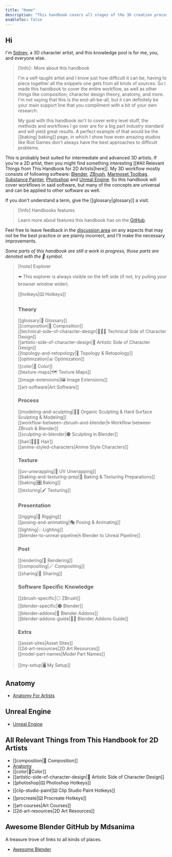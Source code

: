 ```yaml
---
title: "Home"
description: "This handbook covers all stages of the 3D creation process, as well as the theory side of things. Helpful for 2D artists as well."
enableToc: false
---
```

## Hi
I'm [Sidney](https://github.com/sidney-eliot), a 3D character artist, and this knowledge pool is for me, you, and everyone else.

> [!info]- More about this handbook
>
> I'm a self-taught artist and I know just how difficult it can be, having to piece together all the snippets one gets from all kinds of sources. So I made this handbook to cover the entire workflow, as well as other things like composition, character design theory, anatomy, and more. I'm not saying that this is the end-all-be-all, but it can definitely be your main support line that you compliment with a bit of your own research.
> 
> My goal with this handbook isn't to cover entry level stuff, the methods and workflows I go over are for a big part industry standard and will yield great results. A perfect example of that would be the [[baking| baking]] page, in which I show how even amazing studios like Riot Games don't always have the best approaches to difficult problems.

This is probably best suited for intermediate and advanced 3D artists. If you're a 2D artist, then you might find something interesting [[#All Relevant Things from This Handbook for 2D Artists|here]]. My 3D workflow mostly consists of following software: [Blender](https://www.blender.org/features/), [ZBrush](https://pixologic.com/), [Marmoset Toolbag](https://marmoset.co/toolbag/), [Substance Painter](https://www.adobe.com/products/substance3d-painter.html), [Photoshop](https://www.adobe.com/products/photoshop.html) and [Unreal Engine](https://www.unrealengine.com/en-US/features). So this handbook will cover workflows in said software, but many of the concepts are universal and can be applied to other software as well.

If you don't understand a term, give the [[glossary|glossary]] a visit.

> [!info] Handbooks features
> 
>Learn more about features this handbook has on the [GitHub](https://github.com/sidney-eliot/3d-artists-handbook).

Feel free to leave feedback in the [discussion area](https://github.com/sidney-eliot/3d-artists-handbook/discussions/1) on any aspects that may not be the best practice or are plainly incorrect, and I'll make the necessary improvements.

_Some parts of this handbook are still a work in progress, those parts are denoted with the 🚧 symbol._

> [!note] Explorer
> 
>⬅️ This explorer is always visible on the left side (if not, try pulling your browser window wider).
> 
>[[hotkeys|⌨️ Hotkeys]]
>### Theory
>[[glossary|📑 Glossary]]<br>
>[[composition|🌆 Composition]]<br>
>[[technical-side-of-character-design|👩🏽‍💻 Technical Side of Character Design]]<br>
>[[artistic-side-of-character-design|🧠 Artistic Side of Character Design]]<br>
>[[topology-and-retopology|📐 Topology & Retopology]]<br>
>[[optimization|📊 Optimization]]<br>
>[[color|🎨 Color]]<br>
>[[texture-maps|🗺️ Texture Maps]]<br>
>[[image-extensions|🖼️ Image Extensions]]<br>
>[[art-software|Art Software]]
> 
> ### Process
>[[modeling-and-sculpting|🧊🗿 Organic Sculpting & Hard Surface Sculpting & Modeling]]<br>
>[[workflow-between-zbrush-and-blender|🌀 Workflow between ZBrush & Blender]]<br>
>[[sculpting-in-blender|🟠 Sculpting in Blender]]<br>
>[[hair|💇🏽‍♀️ Hair]]<br>
>[[anime-styled-characters|Anime Style Characters]]
> 
> ### Texture
>[[uv-unwrapping|🎁 UV Unwrapping]]<br>
>[[baking-and-texturing-prep|🧭 Baking & Texturing Preparations]]<br>
>[[baking|🎛️ Baking]]<br>
>[[texturing|🖌️ Texturing]]
> 
> ### Presentation
>[[rigging|🦴 Rigging]]<br>
>[[posing-and-animating|🎭 Posing & Animating]]<br>
>[[lighting|💡 Lighting]]<br>
>[[blender-to-unreal-pipeline|🌀 Blender to Unreal Pipeline]]
> 
> ### Post
>[[rendering|🎥 Rendering]]<br>
>[[compositing|🪄 Compositing]]<br>
>[[sharing|🔗 Sharing]]
> 
> ### Software Specific Knowledge
>[[zbrush-specific|⚪ ZBrush]]<br>
>[[blender-specific|🟠 Blender]]<br>
>[[blender-addons|🔮 Blender Addons]]<br>
>[[blender-addons-guide|🔮📑 Blender Addons Guide]]
>
>### Extra
>[[asset-sites|Asset Sites]]<br>
>[[2d-art-resources|2D Art Resources]]<br>
>[[model-part-names|Model Part Names]]  
><br>
>[[my-setup|🖥️ My Setup]]

## Anatomy
- [Anatomy For Artists](https://github.com/Epicrex/AnatomyForArtists/wiki)

## Unreal Engine
- [Unreal Engine](https://github.com/Epicrex/UnrealEngine/wiki)

## All Relevant Things from This Handbook for 2D Artists
- [[composition|🌆 Composition]]
- [Anatomy](https://github.com/Epicrex/AnatomyForArtists/wiki)
- [[color|🎨Color]]
- [[artistic-side-of-character-design|🧠 Artistic Side of Character Design]]
- [[photoshop|⌨️ Photoshop Hotkeys]]
- [[clip-studio-paint|⌨️ Clip Studio Paint Hotkeys]]
- [[procreate|⌨️ Procreate Hotkeys]]
- [[art-courses|Art Courses]]
- [[2d-art-resources|2D Art Resources]]

## Awesome Blender GitHub by Mdsanima
A treasure trove of links to all kinds of places.
- [Awesome Blender](https://github.com/agmmnn/awesome-blender)

